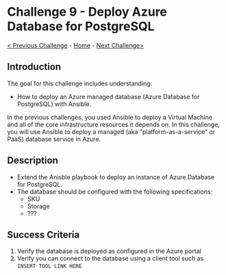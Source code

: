 # Challenge 9 - Deploy Azure Database for PostgreSQL 

[< Previous Challenge](./Challenge-08.md) - [Home](../readme.md) - [Next Challenge>](./Challenge-10.md)

## Introduction

The goal for this challenge includes understanding:
- How to deploy an Azure managed database (Azure Database for PostgreSQL) with Ansible.

In the previous challenges, you used Ansible to deploy a Virtual Machine and all of the core infrastructure resources it depends on. In this challenge, you will use Ansible to deploy a managed (aka "platform-as-a-service" or PaaS) database service in Azure.

## Description

- Extend the Anisble playbook to deploy an instance of Azure Database for PostgreSQL.
- The database should be configured with the following specifications:
    - SKU
    - Storage
    - ???

## Success Criteria

1. Verify the database is deployed as configured in the Azure portal
1. Verify you can connect to the database using a client tool such as `INSERT TOOL LINK HERE`
